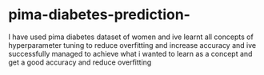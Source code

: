 # pima-diabetes-prediction-
I have used pima diabetes dataset of women and ive learnt all concepts of hyperparameter tuning to reduce overfitting and increase accuracy and ive successfully managed to achieve what i wanted to learn as a concept and  get a good accuracy and reduce overfitting

